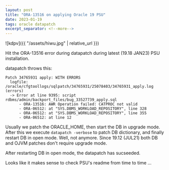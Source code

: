 ```yaml
---
layout: post
title: "ORA-13516 on applying Oracle 19 PSU"
date: 2023-01-19
tags: oracle datapatch
excerpt_separator: <!--more-->
---
```


![kdpv]({{ "/assets/hiwu.jpg" | relative_url }})

Hit the ORA-13516 error during datapatch during latest (19.18 JAN23) PSU installation.

datapatch throws this:
```
Patch 34765931 apply: WITH ERRORS
  logfile: /oracle/cfgtoollogs/sqlpatch/34765931/25078403/34765931_apply.log (errors)
  -> Error at line 9395: script rdbms/admin/backport_files/bug_33527739_apply.sql
      - ORA-13516: AWR Operation failed: CATPROC not valid
      - ORA-06512: at "SYS.DBMS_WORKLOAD_REPOSITORY", line 328
      - ORA-06512: at "SYS.DBMS_WORKLOAD_REPOSITORY", line 355
      - ORA-06512: at line 12
```

Usually we patch the ORACLE_HOME, then start the DB in upgrade mode. After this we execute `datapatch -verbose` to patch DB dictionary, and finally restart DB in open mode. Well, not anymore. Since 19.12 (JUL21) both DB and OJVM patches don't require upgrade mode.

After restarting DB in open mode, the datapatch has sucseeded.

Looks like it makes sense to check PSU's readme from time to time ...
<!--more-->
